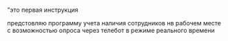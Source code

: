 
"это первая инструкция 

предстовляю программу учета наличия сотрудников нв рабочем месте с возможностью опроса через телебот в режиме реального времени

